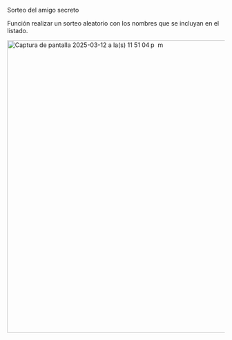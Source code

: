 Sorteo del amigo secreto

Función
realizar un sorteo aleatorio con los nombres que se incluyan en el listado. 

<img width="677" alt="Captura de pantalla 2025-03-12 a la(s) 11 51 04 p  m" src="https://github.com/user-attachments/assets/21d5767b-99b0-47de-b547-92f0798038b7" />
